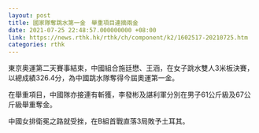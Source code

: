 ```yaml
---
layout: post
title: 國家隊奪跳水第一金　舉重項目連摘兩金
date: 2021-07-25 22:48:57.000000000 +08:00
link: https://news.rthk.hk/rthk/ch/component/k2/1602517-20210725.htm
categories: rthk
---
```


東京奧運第二天賽事結束，中國組合施廷懋、王涵，在女子跳水雙人3米板決賽，以總成績326.4分，為中國跳水隊奪得今屆奧運第一金。

在舉重項目，中國隊亦接連有斬獲，李發彬及諶利軍分別在男子61公斤級及67公斤級舉重奪金。

中國女排衛冕之路就受挫，在B組首戰直落3局敗予土耳其。
